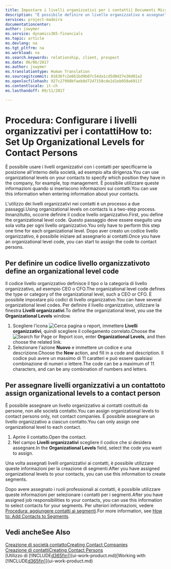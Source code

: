 ```yaml
---
title: Impostare i livelli organizzativi per i contatti| Documenti Microsoft
description: "È possibile definire un livello organizzativo e assegnarlo al contatto per indicare la posizione all'interno della rispettiva società, ad esempio alta dirigenza."
services: project-madeira
documentationcenter: 
author: jswymer
ms.service: dynamics365-financials
ms.topic: article
ms.devlang: na
ms.tgt_pltfrm: na
ms.workload: na
ms.search.keywords: relationship, client, prospect
ms.date: 06/06/2017
ms.author: jswymer
ms.translationtype: Human Translation
ms.sourcegitcommit: 81636fc2e661bd9b07c54da1cd5d0d27e30d01a2
ms.openlocfilehash: 927c27998bfaeb8d7247158cde1d1eb958a6911f
ms.contentlocale: it-ch
ms.lasthandoff: 09/11/2017

---
```

# <a name="how-to-set-up-organizational-levels-for-contact-persons"></a><span data-ttu-id="a0526-103">Procedura: Configurare i livelli organizzativi per i contatti</span><span class="sxs-lookup"><span data-stu-id="a0526-103">How to: Set Up Organizational Levels for Contact Persons</span></span>
<span data-ttu-id="a0526-104">È possibile usare i livelli organizzativi con i contatti per specificarne la posizione all'interno della società, ad esempio alta dirigenza.</span><span class="sxs-lookup"><span data-stu-id="a0526-104">You can use organizational levels on your contacts to specify which position they have in the company, for example, top management.</span></span> <span data-ttu-id="a0526-105">È possibile utilizzare queste informazioni quando si inseriscono informazioni sui contatti.</span><span class="sxs-lookup"><span data-stu-id="a0526-105">You can use this information when entering information about your contacts.</span></span>

<span data-ttu-id="a0526-106">L'utilizzo dei livelli organizzativi nei contatti è un processo a due passaggi.</span><span class="sxs-lookup"><span data-stu-id="a0526-106">Using organizational levels on contacts is a two-step process.</span></span> <span data-ttu-id="a0526-107">Innanzitutto, occorre definire il codice livello organizzativo.</span><span class="sxs-lookup"><span data-stu-id="a0526-107">First, you define the organizational level code.</span></span> <span data-ttu-id="a0526-108">Questo passaggio deve essere eseguito una sola volta per ogni livello organizzativo.</span><span class="sxs-lookup"><span data-stu-id="a0526-108">You only have to perform this step one time for each organizational level.</span></span> <span data-ttu-id="a0526-109">Dopo aver creato un codice livello organizzativo, è possibile iniziare ad assegnarlo ai contatti.</span><span class="sxs-lookup"><span data-stu-id="a0526-109">Once you have an organizational level code, you can start to assign the code to contact persons.</span></span>

## <a name="to-define-an-organizational-level-code"></a><span data-ttu-id="a0526-110">Per definire un codice livello organizzativo</span><span class="sxs-lookup"><span data-stu-id="a0526-110">to define an organizational level code</span></span>
<span data-ttu-id="a0526-111">Il codice livello organizzativo definisce il tipo o la categoria di livello organizzativo, ad esempio CEO o CFO.</span><span class="sxs-lookup"><span data-stu-id="a0526-111">The organizational level code defines the type or category of the organizational level, such a CEO  or CFO.</span></span> <span data-ttu-id="a0526-112">È possibile impostare più codici di livello organizzativo.</span><span class="sxs-lookup"><span data-stu-id="a0526-112">You can have several organizational level codes.</span></span> <span data-ttu-id="a0526-113">Per definire il livello organizzativo, utilizzare la finestra **Livelli organizzativi**.</span><span class="sxs-lookup"><span data-stu-id="a0526-113">To define the organizational level, you use the **Organizational Levels** window.</span></span>

1. <span data-ttu-id="a0526-114">Scegliere l'icona ![Cerca pagina o report](media/ui-search/search_small.png "icona Cerca pagina o report"), immettere **Livelli organizzativi**, quindi scegliere il collegamento correlato.</span><span class="sxs-lookup"><span data-stu-id="a0526-114">Choose the ![Search for Page or Report](media/ui-search/search_small.png "Search for Page or Report icon") icon, enter **Organizational Levels**, and then choose the related link.</span></span>
2. <span data-ttu-id="a0526-115">Selezionare l'azione **Nuovo** e immettere un codice e una descrizione.</span><span class="sxs-lookup"><span data-stu-id="a0526-115">Choose the **New** action, and fill in a code and description.</span></span> <span data-ttu-id="a0526-116">Il codice può avere un massimo di 11 caratteri e può essere qualsiasi combinazione di numeri o lettere.</span><span class="sxs-lookup"><span data-stu-id="a0526-116">The code can be a maximum of 11 characters, and can be any combination of numbers and letters.</span></span>

## <a name="to-assign-organizational-levels-to-a-contact-person"></a><span data-ttu-id="a0526-117">Per assegnare livelli organizzativi a un contatto</span><span class="sxs-lookup"><span data-stu-id="a0526-117">to assign organizational levels to a contact person</span></span>
<span data-ttu-id="a0526-118">È possibile assegnare un livello organizzativo ai contatti costituiti da persone, non alle società contatto.</span><span class="sxs-lookup"><span data-stu-id="a0526-118">You can assign organizational levels to contact persons only, not contact companies.</span></span> <span data-ttu-id="a0526-119">È possibile assegnare un livello organizzativo a ciascun contatto.</span><span class="sxs-lookup"><span data-stu-id="a0526-119">You can only assign one organizational level to each contact.</span></span>

1. <span data-ttu-id="a0526-120">Aprire il contatto.</span><span class="sxs-lookup"><span data-stu-id="a0526-120">Open the contact.</span></span>
2. <span data-ttu-id="a0526-121">Nel campo **Livelli organizzativi** scegliere il codice che si desidera assegnare.</span><span class="sxs-lookup"><span data-stu-id="a0526-121">In the **Organizational Levels** field, select the code you want to assign.</span></span>

<span data-ttu-id="a0526-122">Una volta assegnati livelli organizzativi ai contatti, è possibile utilizzare queste informazioni per la creazione di segmenti.</span><span class="sxs-lookup"><span data-stu-id="a0526-122">After you have assigned organizational levels to your contacts, you can use this information to create segments.</span></span>

<span data-ttu-id="a0526-123">Dopo avere assegnato i ruoli professionali ai contatti, è possibile utilizzare queste informazioni per selezionare i contatti per i segmenti.</span><span class="sxs-lookup"><span data-stu-id="a0526-123">After you have assigned job responsibilities to your contacts, you can use this information to select contacts for your segments.</span></span> <span data-ttu-id="a0526-124">Per ulteriori informazioni, vedere [Procedura: aggiungere contatti ai segmenti](marketing-add-contact-segment.md).</span><span class="sxs-lookup"><span data-stu-id="a0526-124">For more information, see [How to: Add Contacts to Segments](marketing-add-contact-segment.md).</span></span>

## <a name="see-also"></a><span data-ttu-id="a0526-125">Vedi anche</span><span class="sxs-lookup"><span data-stu-id="a0526-125">See Also</span></span>
[<span data-ttu-id="a0526-126">Creazione di società contatto</span><span class="sxs-lookup"><span data-stu-id="a0526-126">Creating Contact Companies</span></span>](marketing-create-contact-companies.md)  
[<span data-ttu-id="a0526-127">Creazione di contatti</span><span class="sxs-lookup"><span data-stu-id="a0526-127">Creating Contact Persons</span></span>](marketing-create-contact-persons.md)  
<span data-ttu-id="a0526-128">[Utilizzo di [!INCLUDE[d365fin](includes/d365fin_md.md)]](ui-work-product.md)</span><span class="sxs-lookup"><span data-stu-id="a0526-128">[Working with [!INCLUDE[d365fin](includes/d365fin_md.md)]](ui-work-product.md)</span></span>  

